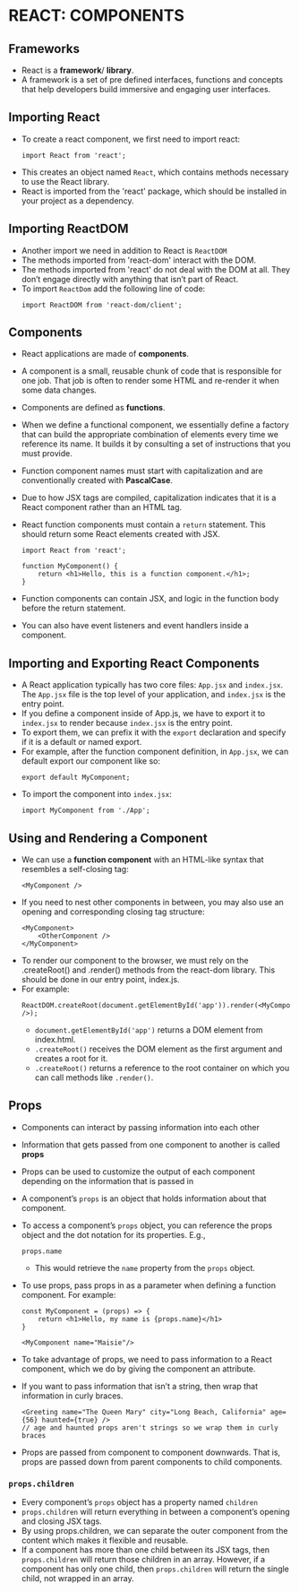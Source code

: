 # REACT: COMPONENTS

## Frameworks

- React is a **framework**/ **library**.
- A framework is a set of pre defined interfaces, functions and concepts that help developers build immersive and engaging user interfaces.

## Importing React

- To create a react component, we first need to import react:
  ```JSX
  import React from 'react';
  ```
- This creates an object named `React`, which contains methods necessary to use the React library.
- React is imported from the 'react' package, which should be installed in your project as a dependency.

## Importing ReactDOM

- Another import we need in addition to React is `ReactDOM`
- The methods imported from 'react-dom' interact with the DOM.
- The methods imported from 'react' do not deal with the DOM at all. They don’t engage directly with anything that isn’t part of React.
- To import `ReactDom` add the following line of code:
  ```JSX
  import ReactDOM from 'react-dom/client';
  ```

## Components

- React applications are made of **components**.
- A component is a small, reusable chunk of code that is responsible for one job. That job is often to render some HTML and re-render it when some data changes.
- Components are defined as **functions**.
- When we define a functional component, we essentially define a factory that can build the appropriate combination of elements every time we reference its name. It builds it by consulting a set of instructions that you must provide.
- Function component names must start with capitalization and are conventionally created with **PascalCase**.
- Due to how JSX tags are compiled, capitalization indicates that it is a React component rather than an HTML tag.
- React function components must contain a `return` statement. This should return some React elements created with JSX.

  ```JSX
  import React from 'react';

  function MyComponent() {
      return <h1>Hello, this is a function component.</h1>;
  }
  ```

- Function components can contain JSX, and logic in the function body before the return statement.
- You can also have event listeners and event handlers inside a component.

## Importing and Exporting React Components

- A React application typically has two core files: `App.jsx` and `index.jsx`. The `App.jsx` file is the top level of your application, and `index.jsx` is the entry point.
- If you define a component inside of App.js, we have to export it to `index.jsx` to render because `index.jsx` is the entry point.
- To export them, we can prefix it with the `export` declaration and specify if it is a default or named export.
- For example, after the function component definition, in `App.jsx`, we can default export our component like so:
  ```JSX
  export default MyComponent;
  ```
- To import the component into `index.jsx`:
  ```JSX
  import MyComponent from './App';
  ```

## Using and Rendering a Component

- We can use a **function component** with an HTML-like syntax that resembles a self-closing tag:
  ```JSX
  <MyComponent />
  ```
- If you need to nest other components in between, you may also use an opening and corresponding closing tag structure:
  ```JSX
  <MyComponent>
      <OtherComponent />
  </MyComponent>
  ```
- To render our component to the browser, we must rely on the .createRoot() and .render() methods from the react-dom library. This should be done in our entry point, index.js.
- For example:
  ```JSX
  ReactDOM.createRoot(document.getElementById('app')).render(<MyComponent />);
  ```
  - `document.getElementById('app')` returns a DOM element from index.html.
  - `.createRoot()` receives the DOM element as the first argument and creates a root for it.
  - `.createRoot()` returns a reference to the root container on which you can call methods like `.render()`.

## Props

- Components can interact by passing information into each other
- Information that gets passed from one component to another is called **props**
- Props can be used to customize the output of each component depending on the information that is passed in
- A component’s `props` is an object that holds information about that component.
- To access a component’s `props` object, you can reference the props object and the dot notation for its properties. E.g.,

  ```JSX
  props.name
  ```

  - This would retrieve the `name` property from the `props` object.

- To use props, pass props in as a parameter when defining a function component. For example:

  ```JSX
  const MyComponent = (props) => {
      return <h1>Hello, my name is {props.name}</h1>
  }

  <MyComponent name="Maisie"/>
  ```

- To take advantage of props, we need to pass information to a React component, which we do by giving the component an attribute.
- If you want to pass information that isn’t a string, then wrap that information in curly braces.
  ```JSX
  <Greeting name="The Queen Mary" city="Long Beach, California" age={56} haunted={true} />
  // age and haunted props aren't strings so we wrap them in curly braces
  ```
- Props are passed from component to component downwards. That is, props are passed down from parent components to child components.

### `props.children`

- Every component’s `props` object has a property named `children`
- `props.children` will return everything in between a component’s opening and closing JSX tags.
- By using props.children, we can separate the outer component from the content which makes it flexible and reusable.
- If a component has more than one child between its JSX tags, then `props.children` will return those children in an array. However, if a component has only one child, then `props.children` will return the single child, not wrapped in an array.
